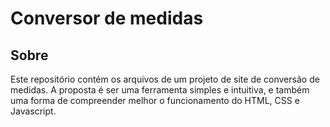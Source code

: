 # Conversor de medidas

## Sobre

Este repositório contém os arquivos de um projeto de site de conversão de medidas. A proposta é ser uma ferramenta simples e intuitiva, e também uma forma de compreender melhor o funcionamento do HTML, CSS e Javascript.
